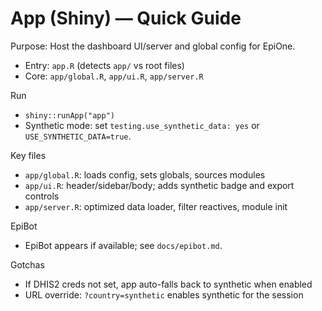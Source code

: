 # App (Shiny) — Quick Guide

Purpose: Host the dashboard UI/server and global config for EpiOne.

- Entry: `app.R` (detects `app/` vs root files)
- Core: `app/global.R`, `app/ui.R`, `app/server.R`

Run
- `shiny::runApp("app")`
- Synthetic mode: set `testing.use_synthetic_data: yes` or `USE_SYNTHETIC_DATA=true`.

Key files
- `app/global.R`: loads config, sets globals, sources modules
- `app/ui.R`: header/sidebar/body; adds synthetic badge and export controls
- `app/server.R`: optimized data loader, filter reactives, module init

EpiBot
- EpiBot appears if available; see `docs/epibot.md`.

Gotchas
- If DHIS2 creds not set, app auto-falls back to synthetic when enabled
- URL override: `?country=synthetic` enables synthetic for the session
